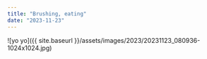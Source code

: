 ```yaml
---
title: "Brushing, eating"
date: "2023-11-23"
---
```


![yo yo]({{ site.baseurl }}/assets/images/2023/20231123_080936-1024x1024.jpg)
